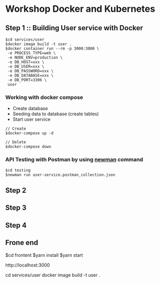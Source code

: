 # Workshop Docker and Kubernetes

## Step 1 :: Building User service with Docker

```
$cd services/user
$docker image build -t user .
$docker container run --rm -p 3000:3000 \
 -e PROCESS_TYPE=web \
 -e NODE_ENV=production \
 -e DB_HOST=xxx \
 -e DB_USER=xxx \
 -e DB_PASSWORD=xxx \
 -e DB_DATABASE=xxx \
 -e DB_PORT=3306 \
 user
```

### Working with docker compose
* Create database 
* Seeding data to database (create tables)
* Start user service

```
// Create
$docker-compose up -d

// Delete
$docker-compose down
```

### API Testing with Postman by using [newman](https://www.npmjs.com/package/newman) command
```
$cd testing
$newman run user-service.postman_collection.json
```


## Step 2


## Step 3


## Step 4




## Frone end

$cd frontent
$yarn install
$yarn start

http://localhost:3000



cd services/user
docker image build -t user .

